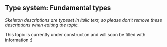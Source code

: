 ## Type system: Fundamental types

_Skeleton descriptions are typeset in italic text,_
_so please don't remove these descriptions when editing the topic._

This topic is currently under construction and will soon be filled with information :)
